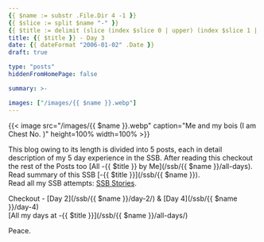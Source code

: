 ```yaml
---
{{ $name := substr .File.Dir 4 -1 }}
{{ $slice := split $name "-" }}
{{ $title := delimit (slice (index $slice 0 | upper) (index $slice 1 | title)) " " }}
title: {{ $title }} - Day 3
date: {{ dateFormat "2006-01-02" .Date }}
draft: true

type: "posts"
hiddenFromHomePage: false

summary: >-

images: ["/images/{{ $name }}.webp"]
---
```


{{< image src="/images/{{ $name }}.webp" caption="Me and my bois (I am Chest No. )" height=100% width=100% >}}

This blog owing to its length is divided into 5 posts, each in detail description of my 5 day experience in the SSB. After reading this checkout the rest of the Posts too [All -{{ $title }} by Me](/ssb/{{ $name }}/all-days).\
Read summary of this SSB [-{{ $title }}](/ssb/{{ $name }}).\
Read all my SSB attempts: [SSB Stories](/categories/ssb-stories).

Checkout - [Day 2](/ssb/{{ $name }}/day-2/) & [Day 4](/ssb/{{ $name }}/day-4)\
[All my days at -{{ $title }}](/ssb/{{ $name }}/all-days/)

Peace.
